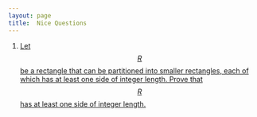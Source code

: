 ```yaml
---
layout: page
title:	Nice Questions
---
```


<!-- <script type="text/javascript" async src="https://cdnjs.cloudflare.com/ajax/libs/mathjax/2.7.5/latest.js?config=TeX-MML-AM_CHTML" async></script> -->
<!-- hi -->

1. [Let $$R$$ be a rectangle that can be partitioned into smaller rectangles, each of which has at least one side of integer length. Prove that $$R$$ has at least one side of integer length.](./rect-part)
